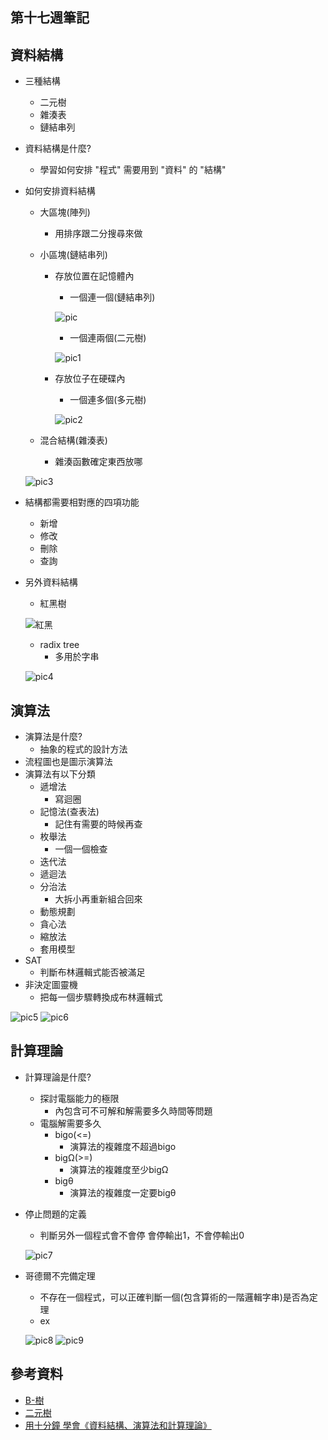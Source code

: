 ## 第十七週筆記
## 資料結構
* 三種結構
    * 二元樹
    * 雜湊表
    * 鏈結串列
* 資料結構是什麼?
    * 學習如何安排 "程式" 需要用到 "資料" 的 "結構"
* 如何安排資料結構
    * 大區塊(陣列)
        * 用排序跟二分搜尋來做
    * 小區塊(鏈結串列)
        * 存放位置在記憶體內
            * 一個連一個(鏈結串列)

            ![pic](https://github.com/www-abcdefg/sa110a/blob/master/pic/week17/pic.png)

            * 一個連兩個(二元樹)

            ![pic1](https://github.com/www-abcdefg/sa110a/blob/master/pic/week17/pic1.png)

        * 存放位子在硬碟內

            * 一個連多個(多元樹)

            ![pic2](https://github.com/www-abcdefg/sa110a/blob/master/pic/week17/pic2.png)

    * 混合結構(雜湊表)
        * 雜湊函數確定東西放哪

    ![pic3](https://github.com/www-abcdefg/sa110a/blob/master/pic/week17/pic3.png)

* 結構都需要相對應的四項功能
    * 新增 
    * 修改 
    * 刪除 
    * 查詢
* 另外資料結構
    * 紅黑樹

    ![紅黑](https://github.com/www-abcdefg/sa110a/blob/master/pic/week2/%E7%B4%85%E9%BB%91%E6%A8%B9.png)

    * radix tree
        * 多用於字串
    
    ![pic4](https://github.com/www-abcdefg/sa110a/blob/master/pic/week17/pic4.png)



## 演算法
* 演算法是什麼?
    * 抽象的程式的設計方法
* 流程圖也是圖示演算法
* 演算法有以下分類
    * 遞增法
        * 寫迴圈
    * 記憶法(查表法)
        * 記住有需要的時候再查
    * 枚舉法
        * 一個一個檢查
    * 迭代法
    * 遞迴法
    * 分治法
        * 大拆小再重新組合回來
    * 動態規劃
    * 貪心法
    * 縮放法
    * 套用模型
* SAT
    * 判斷布林邏輯式能否被滿足
* 非決定圖靈機
    * 把每一個步驟轉換成布林邏輯式

![pic5](https://github.com/www-abcdefg/sa110a/blob/master/pic/week17/pic5.png)
![pic6](https://github.com/www-abcdefg/sa110a/blob/master/pic/week17/pic6.png)
## 計算理論
* 計算理論是什麼?
    * 探討電腦能力的極限
        * 內包含可不可解和解需要多久時間等問題
    * 電腦解需要多久
        * bigo(<=)
            * 演算法的複雜度不超過bigo
        * bigΩ(>=)
            * 演算法的複雜度至少bigΩ
        * bigθ
            * 演算法的複雜度一定要bigθ
* 停止問題的定義
    * 判斷另外一個程式會不會停 會停輸出1，不會停輸出0

    ![pic7](https://github.com/www-abcdefg/sa110a/blob/master/pic/week17/pic7.png)

* 哥德爾不完備定理
    * 不存在一個程式，可以正確判斷一個(包含算術的一階邏輯字串)是否為定理
    * ex

    ![pic8](https://github.com/www-abcdefg/sa110a/blob/master/pic/week17/pic8.png)
    ![pic9](https://github.com/www-abcdefg/sa110a/blob/master/pic/week17/pic9.png)

## 參考資料
* [B-樹](https://zh.wikipedia.org/wiki/B%E6%A0%91)
* [二元樹](https://zh.wikipedia.org/wiki/%E4%BA%8C%E5%8F%89%E6%A0%91)
* [用十分鐘 學會《資料結構、演算法和計算理論》](https://www.slideshare.net/ccckmit/ss-56891871)